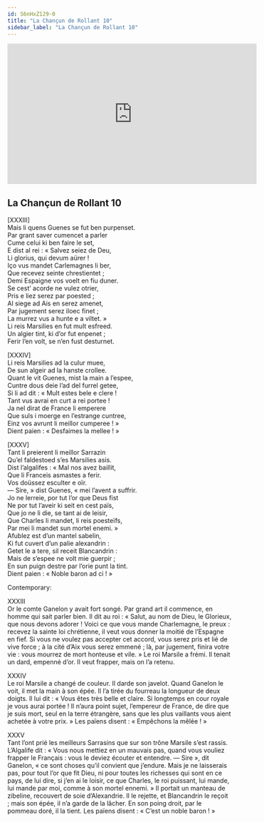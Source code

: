 ```yaml
---
id: S6nHxZ129-0
title: "La Chançun de Rollant 10"
sidebar_label: "La Chançun de Rollant 10"
---
```


<div class="video-float-container">
  <iframe
    width="560"
    height="315"
    src="https://www.youtube.com/embed/S6nHxZ129-0"
    title="YouTube video player"
    frameborder="0"
    allow="accelerometer; autoplay; clipboard-write; encrypted-media; gyroscope; picture-in-picture; web-share"
    referrerpolicy="strict-origin-when-cross-origin"
    allowfullscreen
  ></iframe>
</div>

## La Chançun de Rollant 10

[XXXIII]  
Mais li quens Guenes se fut ben purpenset.  
Par grant saver cumencet a parler  
Cume celui ki ben faire le set,  
E dist al rei : « Salvez seiez de Deu,  
Li glorius, qui devum aürer !  
Iço vus mandet Carlemagnes li ber,  
Que recevez seinte chrestientet ;  
Demi Espaigne vos voelt en fiu duner.  
Se cest’ acorde ne vulez otrier,  
Pris e liez serez par poested ;  
Al siege ad Ais en serez amenet,  
Par jugement serez iloec finet ;  
La murrez vus a hunte e a viltet. »  
Li reis Marsilies en fut mult esfreed.  
Un algier tint, ki d’or fut enpenet ;  
Ferir l’en volt, se n’en fust desturnet. 

[XXXIV]  
Li reis Marsilies ad la culur muee,  
De sun algeir ad la hanste crollee.  
Quant le vit Guenes, mist la main a l’espee,  
Cuntre dous deie l’ad del furrel getee,  
Si li ad dit : « Mult estes bele e clere !  
Tant vus avrai en curt a rei portee !  
Ja nel dirat de France li emperere  
Que suls i moerge en l’estrange cuntree,  
Einz vos avrunt li meillor cumperee ! »  
Dient paien : « Desfaimes la mellee ! »

[XXXV]  
Tant li preierent li meillor Sarrazin  
Qu’el faldestoed s’es Marsilies asis.  
Dist l’algalifes : « Mal nos avez baillit,  
Que li Franceis asmastes a ferir.  
Vos doüssez esculter e oïr.  
— Sire, » dist Guenes, « mei l’avent a suffrir.  
Jo ne lerreie, por tut l’or que Deus fist  
Ne por tut l’aveir ki seit en cest païs,  
Que jo ne li die, se tant ai de leisir,  
Que Charles li mandet, li reis poesteïfs,  
Par mei li mandet sun mortel enemi. »  
Afublez est d’un mantel sabelin,  
Ki fut cuvert d’un palie alexandrin :  
Getet le a tere, sil receit Blancandrin :  
Mais de s’espee ne volt mie guerpir ;  
En sun puign destre par l’orie punt la tint.  
Dient paien : « Noble baron ad ci ! »

Contemporary:

XXXIII  
Or le comte Ganelon y avait fort songé. Par grand art il commence, en homme qui sait parler bien. Il dit au roi : « Salut, au nom de Dieu, le Glorieux, que nous devons adorer ! Voici ce que vous mande Charlemagne, le preux : recevez la sainte loi chrétienne, il veut vous donner la moitié de l’Espagne en fief. Si vous ne voulez pas accepter cet accord, vous serez pris et lié de vive force ; à la cité d’Aix vous serez emmené ; là, par jugement, finira votre vie : vous mourrez de mort honteuse et vile. » Le roi Marsile a frémi. Il tenait un dard, empenné d’or. Il veut frapper, mais on l’a retenu.

XXXIV  
Le roi Marsile a changé de couleur. Il darde son javelot. Quand Ganelon le voit, il met la main à son épée. Il l’a tirée du fourreau la longueur de deux doigts. Il lui dit : « Vous êtes très belle et claire. Si longtemps en cour royale je vous aurai portée ! Il n’aura point sujet, l’empereur de France, de dire que je suis mort, seul en la terre étrangère, sans que les plus vaillants vous aient achetée à votre prix. » Les païens disent : « Empêchons la mêlée ! »

XXXV  
Tant l’ont prié les meilleurs Sarrasins que sur son trône Marsile s’est rassis. L’Algalife dit : « Vous nous mettiez en un mauvais pas, quand vous vouliez frapper le Français : vous le deviez écouter et entendre. — Sire », dit Ganelon, « ce sont choses qu’il convient que j’endure. Mais je ne laisserais pas, pour tout l’or que fit Dieu, ni pour toutes les richesses qui sont en ce pays, de lui dire, si j’en ai le loisir, ce que Charles, le roi puissant, lui mande, lui mande par moi, comme à son mortel ennemi. » Il portait un manteau de zibeline, recouvert de soie d’Alexandrie. Il le rejette, et Blancandrin le reçoit ; mais son épée, il n’a garde de la lâcher. En son poing droit, par le pommeau doré, il la tient. Les païens disent : « C’est un noble baron ! »
